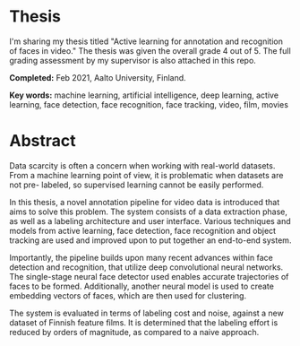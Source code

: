 # Thesis

I'm sharing my thesis titled "Active learning for annotation and recognition of faces in video." The thesis was given the overall grade 4 out of 5. The full grading assessment by my supervisor is also attached in this repo.

**Completed:** Feb 2021, Aalto University, Finland.

**Key words:** machine learning, artificial intelligence, deep learning, active learning, face detection, face recognition, face tracking, video,
film, movies

# Abstract

Data scarcity is often a concern when working with real-world datasets. From a machine learning point of view, it is problematic when datasets are not pre- labeled, so supervised learning cannot be easily performed.

In this thesis, a novel annotation pipeline for video data is introduced that aims to solve this problem. The system consists of a data extraction phase, as well as a labeling architecture and user interface. Various techniques and models from active learning, face detection, face recognition and object tracking are used and improved upon to put together an end-to-end system.

Importantly, the pipeline builds upon many recent advances within face detection and recognition, that utilize deep convolutional neural networks. The single-stage neural face detector used enables accurate trajectories of faces to be formed. Additionally, another neural model is used to create embedding vectors of faces, which are then used for clustering.

The system is evaluated in terms of labeling cost and noise, against a new dataset of Finnish feature films. It is determined that the labeling effort is reduced by orders of magnitude, as compared to a naive approach.

